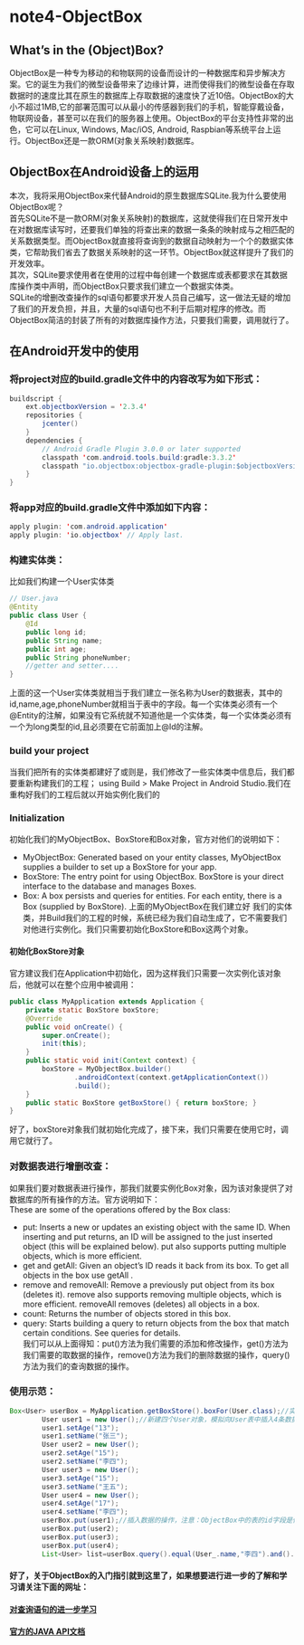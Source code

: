 # note4-ObjectBox
## What’s in the (Object)Box?
ObjectBox是一种专为移动的和物联网的设备而设计的一种数据库和异步解决方案。它的诞生为我们的微型设备带来了边缘计算，进而使得我们的微型设备在存取数据时的速度比其在原生的数据库上存取数据的速度快了近10倍。ObjectBox的大小不超过1MB,它的部署范围可以从最小的传感器到我们的手机，智能穿戴设备，物联网设备，甚至可以在我们的服务器上使用。ObjectBox的平台支持性非常的出色，它可以在Linux, Windows, Mac/iOS, Android, Raspbian等系统平台上运行。ObjectBox还是一款ORM(对象关系映射)数据库。
## ObjectBox在Android设备上的运用
 本次，我将采用ObjectBox来代替Android的原生数据库SQLite.我为什么要使用ObjectBox呢？<br>首先SQLite不是一款ORM(对象关系映射)的数据库，这就使得我们在日常开发中在对数据库读写时，还要我们单独的将查出来的数据一条条的映射成与之相匹配的关系数据类型。而ObjectBox就直接将查询到的数据自动映射为一个个的数据实体类，它帮助我们省去了数据关系映射的这一环节。ObjectBox就这样提升了我们的开发效率。<br>  其次，SQLite要求使用者在使用的过程中每创建一个数据库或表都要求在其数据库操作类中声明，而ObjectBox只要求我们建立一个数据实体类。<br> SQLite的增删改查操作的sql语句都要求开发人员自己编写，这一做法无疑的增加了我们的开发负担，并且，大量的sql语句也不利于后期对程序的修改。而ObjectBox简洁的封装了所有的对数据库操作方法，只要我们需要，调用就行了。
## 在Android开发中的使用
### 将project对应的build.gradle文件中的内容改写为如下形式：
```java
buildscript {
    ext.objectboxVersion = '2.3.4'
    repositories {
        jcenter()
    }
    dependencies {
        // Android Gradle Plugin 3.0.0 or later supported
        classpath 'com.android.tools.build:gradle:3.3.2'
        classpath "io.objectbox:objectbox-gradle-plugin:$objectboxVersion"
    }
}
```
### 将app对应的build.gradle文件中添加如下内容：
```java
apply plugin: 'com.android.application'
apply plugin: 'io.objectbox' // Apply last.
```
### 构建实体类：
比如我们构建一个User实体类<br>
```java
// User.java
@Entity
public class User {
    @Id 
    public long id;
    public String name;
    public int age;
    public String phoneNumber;
    //getter and setter....
}
```

上面的这一个User实体类就相当于我们建立一张名称为User的数据表，其中的id,name,age,phoneNumber就相当于表中的字段。每一个实体类必须有一个@Entity的注解，如果没有它系统就不知道他是一个实体类，每一个实体类必须有一个为long类型的id,且必须要在它前面加上@Id的注解。
### build your project 
当我们把所有的实体类都建好了或则是，我们修改了一些实体类中信息后，我们都要重新构建我们的工程； using Build > Make Project in Android Studio.我们在重构好我们的工程后就以开始实例化我们的
### Initialization
初始化我们的MyObjectBox、BoxStore和Box对象，官方对他们的说明如下：<br>
* MyObjectBox: Generated based on your entity classes, MyObjectBox supplies a builder to set up a BoxStore for your app.
* BoxStore: The entry point for using ObjectBox. BoxStore is your direct interface to the database and manages Boxes.
* Box: A box persists and queries for entities. For each entity, there is a Box (supplied by BoxStore).
上面的MyObjectBox在我们建立好 我们的实体类，并Build我们的工程的时候，系统已经为我们自动生成了，它不需要我们对他进行实例化。我们只需要初始化BoxStore和Box这两个对象。
#### 初始化BoxStore对象
官方建议我们在Application中初始化，因为这样我们只需要一次实例化该对象后，他就可以在整个应用中被调用：<br>
```java
public class MyApplication extends Application {
    private static BoxStore boxStore;
    @Override
    public void onCreate() {
        super.onCreate();
        init(this);
    }
    public static void init(Context context) {
        boxStore = MyObjectBox.builder()
                .androidContext(context.getApplicationContext())
                .build();
    }
    public static BoxStore getBoxStore() { return boxStore; }
}
```
好了，boxStore对象我们就初始化完成了，接下来，我们只需要在使用它时，调用它就行了。
### 对数据表进行增删改查：
如果我们要对数据表进行操作，那我们就要实例化Box对象，因为该对象提供了对数据库的所有操作的方法。官方说明如下：<br>
These are some of the operations offered by the Box class:<br>
* put: Inserts a new or updates an existing object with the same ID. When inserting and put returns, an ID will be assigned to the just  inserted object (this will be explained below). put also supports putting multiple objects, which is more efficient.
* get and getAll: Given an object’s ID reads it back from its box. To get all objects in the box use getAll .
* remove and removeAll: Remove a previously put object from its box (deletes it). remove also supports removing multiple objects, which is more efficient. removeAll  removes (deletes) all objects in a box.
* count: Returns the number of objects stored in this box.
* query: Starts building a query to return objects from the box that match certain conditions. See queries for details.<br>
我们可以从上面得知：put()方法为我们需要的添加和修改操作，get()方法为我们需要的取数据的操作，remove()方法为我们的删除数据的操作，query()方法为我们的查询数据的操作。
### 使用示范：
```java
Box<User> userBox = MyApplication.getBoxStore().boxFor(User.class);//实例化Box对象，Box对象操作的表为我们上面声明的User实体类，即User表
        User user1 = new User();//新建四个User对象，模拟向User表中插入4条数据
        user1.setAge("13");
        user1.setName("张三");
        User user2 = new User();
        user2.setAge("15");
        user2.setName("李四");
        User user3 = new User();
        user3.setAge("15");
        user3.setName("王五");
        User user4 = new User();
        user4.setAge("17");
        user4.setName("李四");
        userBox.put(user1);//插入数据的操作，注意：ObjectBox中的表的id字段是他自己生成的，若我们没有特殊要求。
        userBox.put(user2);
        userBox.put(user3);
        userBox.put(user4);
        List<User> list=userBox.query().equal(User_.name,"李四").and().equal(User_.age,"17").build().find();//查询姓名为‘张三’且年龄是‘17’岁的用户信息。
```
#### 好了，关于ObjectBox的入门指引就到这里了，如果想要进行进一步的了解和学习请关注下面的网址：
#### [对查询语句的进一步学习](https://docs.objectbox.io/queries)
#### [官方的JAVA API文档](https://objectbox.io/files/objectbox-java/current/overview-summary.html)

